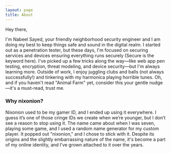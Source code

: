 ```yaml
---
layout: page
title: About
---
```



Hey there, 

I'm Nabeel Sayed, your friendly neighborhood security engineer and I am doing my best to keep things safe and sound in the digital realm. I started out as a penetration tester, but these days, I'm focused on securing services and devices ensuring everything runs securely (Secure is the keyword here). I've picked up a few tricks along the way—like web app pen testing, encryption, threat modeling, and device security—but I'm always learning more. Outside of work, I enjoy juggling clubs and balls (not always successfully!) and tinkering with my harmonica playing horrible tunes. 
Oh, and if you haven't read "Animal Farm" yet, consider this your gentle nudge—it's a must-read, trust me.

### [](#header-3)Why nixonion?

Nixonion used to be my gamer ID, and I ended up using it everywhere. I guess it’s one of those cringe IDs we create when we’re younger, but I don’t see a reason to stop using it. The name came about when I was seven, playing some game, and I used a random name generator for my custom player. It popped out "nixonion," and I chose to stick with it. Despite its origins and the slightly embarrassing nature of the name, it's become a part of my online identity, and I’ve grown attached to it over the years.
